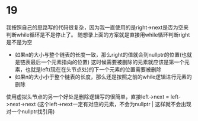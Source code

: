 # 19
我按照自己的思路写的代码很复杂，因为我一直使用的是right->next是否为空来判断while循环是不是停止了。
随想录上面的方案就是直接用while循环判断right是不是为空
- 如果n的大小与整个链表的长度一致，那么right的值就会到nullptr的位置(也就是链表最后一个元素指向的位置) 这时候需要被删除的元素就应该是第一个元素，也就是left(现在在头节点处)的下一个元素的位置需要被删除
- 如果n的大小小于整个链表的长度，那么还是按照之前的while逻辑进行元素的删除

使用虚拟头节点的另一个好处是删除逻辑写的很简单，直接left->next = left->next->next
(这个left->next一定有对应的元素，不会为nullptr | 这样就不会出现对一个nullptr找引用)